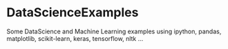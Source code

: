 # DataScienceExamples
Some DataScience and Machine Learning examples using ipython, pandas, matplotlib, scikit-learn, keras, tensorflow, nltk ... 
